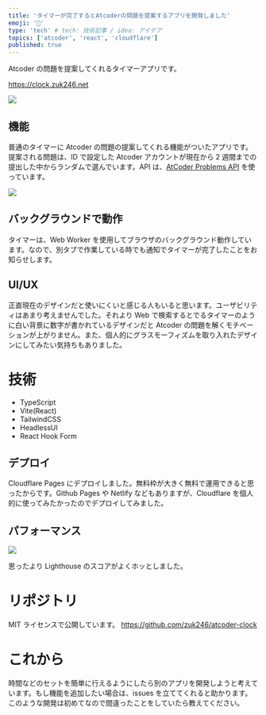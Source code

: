 ```yaml
---
title: 'タイマーが完了するとAtcoderの問題を提案するアプリを開発しました'
emoji: '🎉'
type: 'tech' # tech: 技術記事 / idea: アイデア
topics: ['atcoder', 'react', 'cloudflare']
published: true
---
```


Atcoder の問題を提案してくれるタイマーアプリです。

https://clock.zuk246.net

![](https://storage.googleapis.com/zenn-user-upload/5e265a90fdc7-20240219.png)

## 機能

普通のタイマーに Atcoder の問題の提案してくれる機能がついたアプリです。提案される問題は、ID で設定した Atcoder アカウントが現在から 2 週間までの提出した中からランダムで選んでいます。API は、[AtCoder Problems API](https://github.com/kenkoooo/AtCoderProblems) を使っています。

![](https://storage.googleapis.com/zenn-user-upload/13c4750cd26d-20240219.png)

## バックグラウンドで動作

タイマーは、Web Worker を使用してブラウザのバックグラウンド動作しています。なので、別タブで作業している時でも通知でタイマーが完了したことをお知らせします。

## UI/UX

正直現在のデザインだと使いにくいと感じる人もいると思います。ユーザビリティはあまり考えませんでした。それより Web で検索するとでるタイマーのように白い背景に数字が書かれているデザインだと Atcoder の問題を解くモチベーションが上がりません。また、個人的にグラスモーフィズムを取り入れたデザインにしてみたい気持ちもありました。

# 技術

-   TypeScript
-   Vite(React)
-   TailwindCSS
-   HeadlessUI
-   React Hook Form

## デプロイ

Cloudflare Pages にデプロイしました。無料枠が大きく無料で運用できると思ったからです。Github Pages や Netlify などもありますが、Cloudflare を個人的に使ってみたかったのでデプロイしてみました。

## パフォーマンス

![](https://storage.googleapis.com/zenn-user-upload/4a1c883c04e4-20240221.png)

思ったより Lighthouse のスコアがよくホッとしました。

# リポジトリ

MIT ライセンスで公開しています。
https://github.com/zuk246/atcoder-clock

# これから

時間などのセットを簡単に行えるようにしたら別のアプリを開発しようと考えています。もし機能を追加したい場合は、issues を立ててくれると助かります。このような開発は初めてなので間違ったことをしていたら教えてください。
